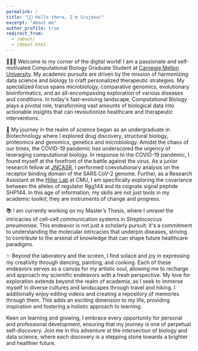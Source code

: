 ```yaml
---
permalink: /
title: "👋🏼 Hello there, I'm Srujana!"
excerpt: "About me"
author_profile: true
redirect_from:
  - /about/
  - /about.html
---
```


👩🏾‍💻 Welcome to my corner of the digital world! I am a passionate and self-motivated Computational Biology Graduate Student at [Carnegie Mellon University](https://cbd.cmu.edu). My academic pursuits are driven by the mission of harmonizing data science and biology to craft personalized therapeutic strategies. My specialized focus spans microbiology, comparative genomics, evolutionary bioinformatics, and an all-encompassing exploration of various diseases and conditions. In today's fast-evolving landscape, Computational Biology plays a pivotal role, transforming vast amounts of biological data into actionable insights that can revolutionize healthcare and therapeutic interventions.

🔬 My journey in the realm of science began as an undergraduate in Biotechnology where I explored drug discovery, structural biology, proteomics and genomics, genetics and microbiology. Amidst the chaos of our times, the COVID-19 pandemic has underscored the urgency of leveraging computational biology. In response to the COVID-19 pandemic, I found myself at the forefront of the battle against the virus. As a junior research fellow at [JNCASR](https://www.jncasr.ac.in/research/research-units/theoretical-sciences-unit), I performed coevolutionary analysis on the receptor binding domain of the SARS CoV-2 genome. Further, as a Research Assistant at the [Hiller Lab](https://www.bio.cmu.edu/labs/hiller/) at CMU, I am specifically exploring the covariance between the alleles of regulator Rgg144 and its cognate signal peptide SHP144. In this age of information, my skills are not just tools in my academic toolkit; they are instruments of change and progress.

📚 I am currently working on my Master’s Thesis, where I unravel the intricacies of cell-cell communication systems in <em>Streptococcus pneumoniae</em>. This endeavor is not just a scholarly pursuit; it's a commitment to understanding the molecular intricacies that underpin diseases, striving to contribute to the arsenal of knowledge that can shape future healthcare paradigms.

✨ Beyond the laboratory and the screen, I find solace and joy in expressing my creativity through dancing, painting, and cooking. Each of these endeavors serves as a canvas for my artistic soul, allowing me to recharge and approach my scientific endeavors with a fresh perspective. My love for exploration extends beyond the realm of academia, as I seek to immerse myself in diverse cultures and landscapes through travel and hiking. I additionally enjoy editing videos and creating a repository of memories through them. This adds an exciting dimension to my life, providing inspiration and fostering a holistic approach to learning.

Keen on learning and growing, I embrace every opportunity for personal and professional development, ensuring that my journey is one of perpetual self-discovery. Join me in this adventure at the intersection of biology and data science, where each discovery is a stepping stone towards a brighter and healthier future.
